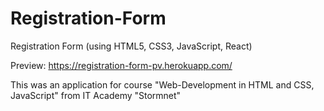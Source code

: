 # Registration-Form
Registration Form (using HTML5, CSS3, JavaScript, React)

Preview: https://registration-form-pv.herokuapp.com/

This was an application for course "Web-Development in HTML and CSS, JavaScript" from IT Academy "Stormnet"
